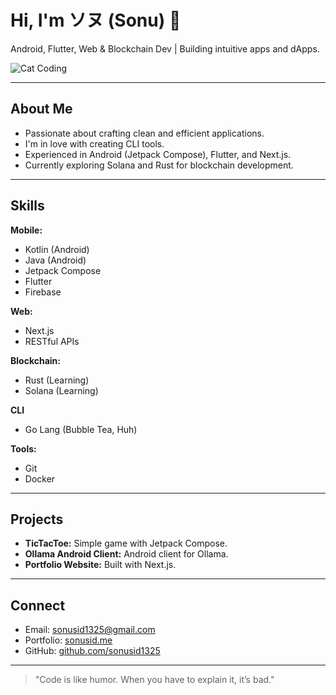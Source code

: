 # Hi, I'm ソヌ (Sonu) 👋

Android, Flutter, Web & Blockchain Dev | Building intuitive apps and dApps.

![Cat Coding](https://media.giphy.com/media/JIX9t2j0ZTN9S/giphy.gif)

---

## About Me

* Passionate about crafting clean and efficient applications.
* I'm in love with creating CLI tools.
* Experienced in Android (Jetpack Compose), Flutter, and Next.js.
* Currently exploring Solana and Rust for blockchain development.

---

## Skills

**Mobile:**

* Kotlin (Android)
* Java (Android)
* Jetpack Compose
* Flutter
* Firebase

**Web:**

* Next.js
* RESTful APIs

**Blockchain:**

* Rust (Learning)
* Solana (Learning)

**CLI**
* Go Lang (Bubble Tea, Huh)

**Tools:**

* Git
* Docker

---

## Projects

* **TicTacToe:** Simple game with Jetpack Compose.
* **Ollama Android Client:** Android client for Ollama.
* **Portfolio Website:** Built with Next.js.

---

## Connect

* Email: [sonusid1325@gmail.com](mailto:sonusid1325@gmail.com)
* Portfolio: [sonusid.me](https://sonusid.me)
* GitHub: [github.com/sonusid1325](https://github.com/sonusid1325)

---

> "Code is like humor. When you have to explain it, it’s bad."
